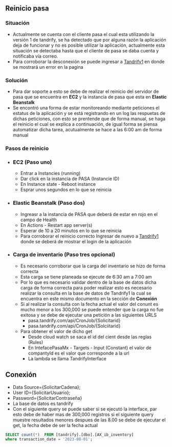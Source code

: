 ## Reinicio pasa

### Situación
- Actualmente se cuenta con el cliente pasa el cual esta utilizando la versión 1 de tandrify, se ha detectado que por alguna razón la aplicación deja de funcionar y no es posible utilizar la aplicación, actualmente esta situación se detectaba hasta que el cliente de pasa se daba cuenta y notificaba vía correo.
- Para corroborar la desconexión se puede ingresar a [Tandrify1](https://pasa.tandrify.com/auth.html) en donde se mostrará un error en la pagina

### Solución
- Para dar soporte a esto se debe de realizar el reinicio del servidor de pasa que se encuentra en **EC2** y la instancia de pasa que esta en **Elastic Beanstalk**
- Se encontró una forma de estar monitoreando mediante peticiones el estatus de la aplicación y se está registrando en un log las respuetas de dichas peticiones, con esto se prentende que de forma manual, se haga el reinicio el cual se explica a continuación, de igual forma se piensa automatizar dicha tarea, acutualmente se hace a las 6:00 am de forma manual

### Pasos de reinicio
- ### EC2 (Paso uno)
  - Entrar a Instancies (running)
  - Dar click en la instancia de PASA (Instancie ID)
  - En Instance state - Reboot instance
  - Esprar unos segundos en lo que se reinicia

- ### Elastic Beanstalk (Paso dos)
  - Ingreasr a la instancia de PASA que deberá de estar en rojo en el campo de Health
  - En Actions - Restart app server(s)
  - Esperar de 10 a 20 minutos en lo que se reinicia
  - Para corroborar el reinicio correcto Ingresar de nuevo a [Tandrify1](https://pasa.tandrify.com/auth.html) donde se deberá de mostrar el login de la aplicación

- ### Carga de inventario (Paso tres opcional)
  - Es necesario corroborar que la carga del inventario se hizo de forma correcta
  - Esta carga se tiene planeada se ejecute de 6:30 am  a 7:00 am
  - Por lo que es necesario validar dentro de la base de datos dicha carga de forma correcta para poder realizar esto es necesario realizar la consulta en la base de datos de Tandrify1 la cual se encuentra en este mismo documento en la sección de **Conexión**
  - Si al realizar la consulta con la fecha actual el valor del conunt es mucho menor a los 300,000 se puede entender que la carga no fue exitosa y se debe de ejecutar una petición a las siguientes URLS
    - pasa.tandrify.com/api/CronJob/{Solicitarid}
    - pasa.tandrify.com/api/CronJob/{Solciitarid}
  - Para obtener el valor de dicho get 
    - Desde cloud watch se saca el id del cient desde las reglas (Rules)
    - En IntefacePasaMx - Targets - Input (Constant) el valor de compantyId es el valor que corresponde a la url
    - La lambda se llama TandrifyInterface
  
## Conexión
- Data Source={SolicitarCadena};
- User ID={SolicitarUsuario};
- Password={SolicitarContraseña}
- La base de datos es tandrify
- Con el siguiente query se puede saber si se ejecutó la interface, par esto debe de haber mas de 300,000 registros si el siguiente query muestre resultados menores despues de las 8.00 se debe de ejecutar el get, la fecha debe de ser la fecha actual
```sql
SELECT count(*)  FROM [tandrify].[dbo].[AX_ib_inventory]
where transaction_date = '2023-08-01';
```